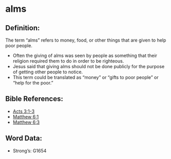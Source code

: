 # alms

## Definition:

The term “alms” refers to money, food, or other things that are given to help poor people.

* Often the giving of alms was seen by people as something that their religion required them to do in order to be righteous.
* Jesus said that giving alms should not be done publicly for the purpose of getting other people to notice.
* This term could be translated as “money” or “gifts to poor people” or “help for the poor.”

## Bible References:

* [Acts 3:1-3](rc://en/tn/help/act/03/01)
* [Matthew 6:1](rc://en/tn/help/mat/06/01)
* [Matthew 6:3](rc://en/tn/help/mat/06/03)

## Word Data:

* Strong’s: G1654

